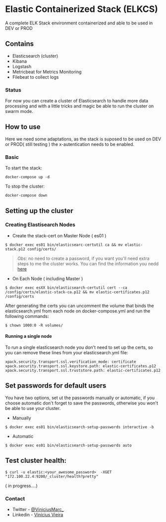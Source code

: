 # Elastic Containerized Stack (ELKCS)
A complete ELK Stack environment containerized and able to be used in DEV or PROD

## Contains 
* Elasticsearch (cluster)
* Kibana
* Logstash
* Metricbeat for Metrics Monitoring
* Filebeat to collect logs

### Status
For now you can create a cluster of Elasticsearch to handle more data processing and with a little tricks and magic be able to run the cluster on swarm mode.

## How to use
Here we need some adaptations, as the stack is suposed to be used on DEV or PROD( still testing ) the x-autentication needs to be enabled. 
### Basic
To start the stack:
```
docker-compose up -d 
```
To stop the cluster:
```
docker-compose down
```

## Setting up the cluster

### Creating Elastisearch Nodes
* Create the stack-cert on Master Node ( es01 )

```
$ docker exec es01 bin/elasticsearc-certutil ca && mv elastic-stack.p12 config/certs/

```
> *Obs*: no need to create a password, if you want you'll need extra steps to me the cluster works. You can find the information you nedd [here](https://www.elastic.co/guide/en/elastic-stack-get-started/7.7/get-started-docker.html#get-started-docker-tls) 

* On Each Node ( including Master )
```
$ docker exec esXX bin/elasticsearch-certutil cert --ca /config/certs/elastic-stack-ca.p12 && mv elastic-certificates.p12 /config/certs
```
After generating the certs you can uncomment the volume that binds the elasticsearch.yml from each node on docker-compose.yml
and run the following commands:
```
$ chown 1000:0 -R volumes/
```

#### Running a single node
To run a single elasticsearch node you don't need to set up the certs, so you can remove these lines from your elasticsearch.yml file:
``` 
xpack.security.transport.ssl.verification_mode: certificate
xpack.security.transport.ssl.keystore.path: elastic-certificates.p12
xpack.security.transport.ssl.truststore.path: elastic-certificates.p12
```
## Set passwords for default users
You have two options, set ut the passwords manually or automatic, if you choose automatic don't forget to save the passwords, otherwise you won't be able to use your cluster.
* Manually
```
$ docker exec es01 bin/elasticsearch-setup-passwords interactive -b
```
* Automatic
```
$ docker exec es01 bin/elasticsearch-setup-passwords auto
```
## Test cluster health:
```
$ curl -u elastic:<your_awesome_password>  -XGET "172.100.22.4:9200/_cluster/health?pretty"
```

( in progress....)

### Contact
* Twitter - [@ViniciusMarc_](https://twitter.com/ViniciusMarc_)
* Linkedin - [Vinícius Vieira](https://www.linkedin.com/in/vinícius-vieira-0712251a3)
